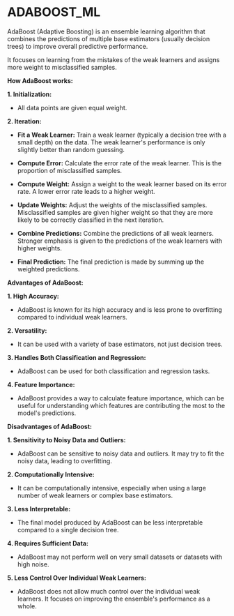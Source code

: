 # ADABOOST_ML

AdaBoost (Adaptive Boosting) is an ensemble learning algorithm that combines the predictions of multiple base estimators (usually decision trees) to improve overall predictive performance.

It focuses on learning from the mistakes of the weak learners and assigns more weight to misclassified samples.

**How AdaBoost works:**

**1. Initialization:**
-  All data points are given equal weight.

**2. Iteration:**

- **Fit a Weak Learner:** Train a weak learner (typically a decision tree with a small depth) on the data. The weak learner's performance is only slightly better than random guessing.

- **Compute Error:** Calculate the error rate of the weak learner. This is the proportion of misclassified samples.

- **Compute Weight:** Assign a weight to the weak learner based on its error rate. A lower error rate leads to a higher weight.

- **Update Weights:** Adjust the weights of the misclassified samples. Misclassified samples are given higher weight so that they are more likely to be correctly classified in the next iteration.

- **Combine Predictions:** Combine the predictions of all weak learners. Stronger emphasis is given to the predictions of the weak learners with higher weights.

- **Final Prediction:** The final prediction is made by summing up the weighted predictions.

**Advantages of AdaBoost:**

**1. High Accuracy:** 
- AdaBoost is known for its high accuracy and is less prone to overfitting compared to individual weak learners.

**2. Versatility:**
- It can be used with a variety of base estimators, not just decision trees.

**3. Handles Both Classification and Regression:**
- AdaBoost can be used for both classification and regression tasks.

**4. Feature Importance:**
- AdaBoost provides a way to calculate feature importance, which can be useful for understanding which features are contributing the most to the model's predictions.



**Disadvantages of AdaBoost:**

**1. Sensitivity to Noisy Data and Outliers:** 
- AdaBoost can be sensitive to noisy data and outliers. It may try to fit the noisy data, leading to overfitting.

**2. Computationally Intensive:** 
- It can be computationally intensive, especially when using a large number of weak learners or complex base estimators.

**3. Less Interpretable:**
- The final model produced by AdaBoost can be less interpretable compared to a single decision tree.

**4. Requires Sufficient Data:**
- AdaBoost may not perform well on very small datasets or datasets with high noise.

**5. Less Control Over Individual Weak Learners:**
- AdaBoost does not allow much control over the individual weak learners. It focuses on improving the ensemble's performance as a whole.
